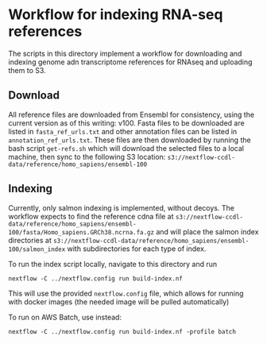 # Workflow for indexing RNA-seq references

The scripts in this directory implement a workflow for downloading and indexing genome adn transcriptome references for RNAseq and uploading them to S3.

## Download

All reference files are downloaded from Ensembl for consistency, using the current version as of this writing: v100.
Fasta files to be downloaded are listed in `fasta_ref_urls.txt` and other annotation files can be listed in `annotation_ref_urls.txt`.
These files are then downloaded by running the bash script `get-refs.sh` which will download the selected files to a local machine, then sync to
the following S3 location: `s3://nextflow-ccdl-data/reference/homo_sapiens/ensembl-100`

## Indexing

Currently, only salmon indexing is implemented, without decoys.
The workflow expects to find the reference cdna file at `s3://nextflow-ccdl-data/reference/homo_sapiens/ensembl-100/fasta/Homo_sapiens.GRCh38.ncrna.fa.gz` and will place the salmon index directories at `s3://nextflow-ccdl-data/reference/homo_sapiens/ensembl-100/salmon_index` with subdirectories for each type of index.

To run the index script locally, navigate to this directory and run
```
nextflow -C ../nextflow.config run build-index.nf
```

This will use the provided `nextflow.config` file, which allows for running with docker images (the needed image will be pulled automatically)

To run on AWS Batch, use instead:

```
nextflow -C ../nextflow.config run build-index.nf -profile batch
```